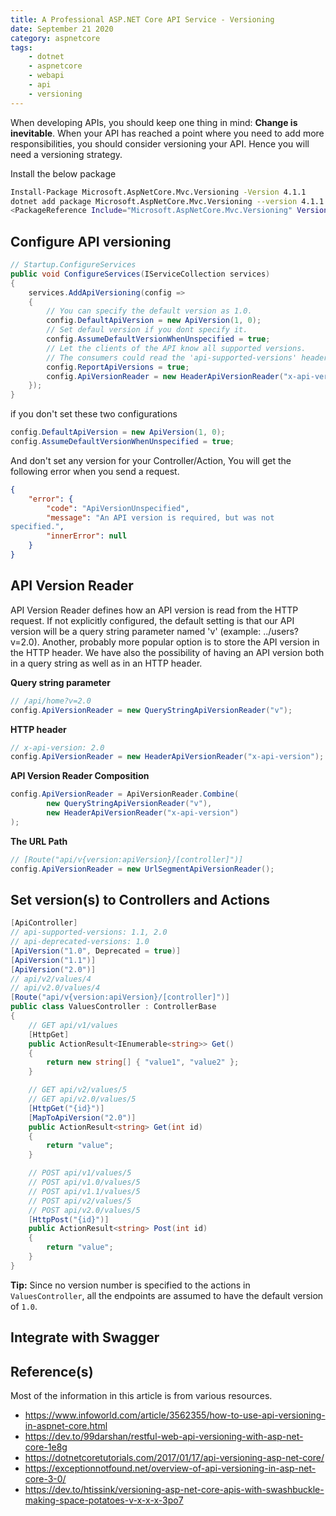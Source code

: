 ```yaml
---
title: A Professional ASP.NET Core API Service - Versioning
date: September 21 2020
category: aspnetcore
tags:
    - dotnet
    - aspnetcore
    - webapi
    - api
    - versioning
---
```


When developing APIs, you should keep one thing in mind: **Change is inevitable**. When your API has reached a point where you need to add more responsibilities, you should consider versioning your API. Hence you will need a versioning strategy.

<!-- more -->

Install the below package

```bash
Install-Package Microsoft.AspNetCore.Mvc.Versioning -Version 4.1.1
dotnet add package Microsoft.AspNetCore.Mvc.Versioning --version 4.1.1
<PackageReference Include="Microsoft.AspNetCore.Mvc.Versioning" Version="4.1.1" />
```

## Configure API versioning

```cs
// Startup.ConfigureServices
public void ConfigureServices(IServiceCollection services)
{
    services.AddApiVersioning(config =>
    {
        // You can specify the default version as 1.0.
        config.DefaultApiVersion = new ApiVersion(1, 0);
        // Set defaul version if you dont specify it.
        config.AssumeDefaultVersionWhenUnspecified = true;
        // Let the clients of the API know all supported versions.
        // The consumers could read the 'api-supported-versions' header.
        config.ReportApiVersions = true;
        config.ApiVersionReader = new HeaderApiVersionReader("x-api-version");
    });
}
```

if you don't set these two configurations

```cs
config.DefaultApiVersion = new ApiVersion(1, 0);
config.AssumeDefaultVersionWhenUnspecified = true;
```

And don't set any version for your Controller/Action, You will get the following error when you send a request.

```json
{
    "error": {
        "code": "ApiVersionUnspecified",
        "message": "An API version is required, but was not     
specified.",
        "innerError": null
    }
}
```

## API Version Reader

API Version Reader defines how an API version is read from the HTTP request. If not explicitly configured, the default setting is that our API version will be a query string parameter named 'v' (example: ../users?v=2.0). Another, probably more popular option is to store the API version in the HTTP header. We have also the possibility of having an API version both in a query string as well as in an HTTP header.

**Query string parameter**

```cs
// /api/home?v=2.0
config.ApiVersionReader = new QueryStringApiVersionReader("v");
```

**HTTP header**

```cs
// x-api-version: 2.0
config.ApiVersionReader = new HeaderApiVersionReader("x-api-version");
```

**API Version Reader Composition**

```cs
config.ApiVersionReader = ApiVersionReader.Combine(
        new QueryStringApiVersionReader("v"),
        new HeaderApiVersionReader("x-api-version")
);
```

**The URL Path**

```cs
// [Route("api/v{version:apiVersion}/[controller]")]  
config.ApiVersionReader = new UrlSegmentApiVersionReader();
```

##  Set version(s) to Controllers and Actions 

```cs
[ApiController]
// api-supported-versions: 1.1, 2.0
// api-deprecated-versions: 1.0
[ApiVersion("1.0", Deprecated = true)]
[ApiVersion("1.1")]
[ApiVersion("2.0")]
// api/v2/values/4
// api/v2.0/values/4
[Route("api/v{version:apiVersion}/[controller]")]
public class ValuesController : ControllerBase
{
    // GET api/v1/values
    [HttpGet]
    public ActionResult<IEnumerable<string>> Get()
    {
        return new string[] { "value1", "value2" };
    }

    // GET api/v2/values/5
    // GET api/v2.0/values/5
    [HttpGet("{id}")]
    [MapToApiVersion("2.0")]
    public ActionResult<string> Get(int id)
    {
        return "value";
    }

    // POST api/v1/values/5
    // POST api/v1.0/values/5
    // POST api/v1.1/values/5
    // POST api/v2/values/5
    // POST api/v2.0/values/5
    [HttpPost("{id}")]
    public ActionResult<string> Post(int id)
    {
        return "value";
    }
}
```

**Tip:** Since no version number is specified to the actions in `ValuesController`, all the endpoints are assumed to have the default version of `1.0`.

## Integrate with Swagger



## Reference(s)

Most of the information in this article is from various resources.

* https://www.infoworld.com/article/3562355/how-to-use-api-versioning-in-aspnet-core.html
* https://dev.to/99darshan/restful-web-api-versioning-with-asp-net-core-1e8g
* https://dotnetcoretutorials.com/2017/01/17/api-versioning-asp-net-core/
* https://exceptionnotfound.net/overview-of-api-versioning-in-asp-net-core-3-0/
* https://dev.to/htissink/versioning-asp-net-core-apis-with-swashbuckle-making-space-potatoes-v-x-x-x-3po7
